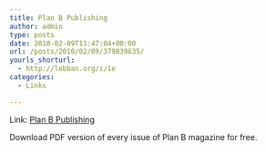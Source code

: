 ```yaml
---
title: Plan B Publishing
author: admin
type: posts
date: 2010-02-09T11:47:04+00:00
url: /posts/2010/02/09/379839635/
yourls_shorturl:
  - http://lobban.org/i/1e
categories:
  - Links

---
```

Link: [Plan B Publishing][1]

Download PDF version of every issue of Plan B magazine for free.

 [1]: http://www.planbmag.com/